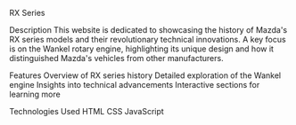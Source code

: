 RX Series

Description
This website is dedicated to showcasing the history of Mazda's RX series models and their revolutionary technical innovations. A key focus is on the Wankel rotary engine, highlighting its unique design and how it distinguished Mazda's vehicles from other manufacturers.

Features
Overview of RX series history
Detailed exploration of the Wankel engine
Insights into technical advancements
Interactive sections for learning more

Technologies Used
HTML
CSS
JavaScript
